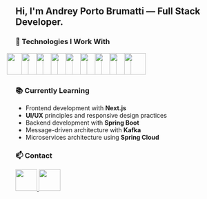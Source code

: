 <!DOCTYPE html>
<html lang="en">
<head>
  <meta charset="UTF-8">
  <meta name="viewport" content="width=device-width, initial-scale=1.0">
</head>
<body>
<h2>
  Hi, I'm Andrey Porto Brumatti — Full Stack Developer.
</h2>

<h3>🔹 Technologies I Work With</h3>
<p>
  <img src="https://skillicons.dev/icons?i=typescript" width="50" style="margin-left: -20px;" />
  <img src="https://skillicons.dev/icons?i=react" width="50" style="margin-left: -20px;" />
  <img src="https://skillicons.dev/icons?i=nextjs" width="50" style="margin-left: -20px;" />
  <img src="https://skillicons.dev/icons?i=tailwind" width="50" style="margin-left: -20px;" />
  <img src="https://skillicons.dev/icons?i=java" width="50" style="margin-left: -20px;" />
  <img src="https://skillicons.dev/icons?i=spring" width="50" style="margin-left: -20px;" />
  <img src="https://skillicons.dev/icons?i=docker" width="50" style="margin-left: -20px;" />
  <img src="https://skillicons.dev/icons?i=kafka" width="50" style="margin-left: -20px;" />
  <img src="https://skillicons.dev/icons?i=postgres" width="50" style="margin-left: -20px;" />
</p>

<h3>📚 Currently Learning</h3>
<ul>
  <li>Frontend development with <strong>Next.js</strong></li>
  <li><strong>UI/UX</strong> principles and responsive design practices</li>
  <li>Backend development with <strong>Spring Boot</strong></li>
  <li>Message-driven architecture with <strong>Kafka</strong></li>
  <li>Microservices architecture using <strong>Spring Cloud</strong></li>
</ul>

<h3>📫 Contact</h3>
<p>
  <a href="https://linkedin.com/in/andrey-porto-brumatti" target="_blank">
    <img src="https://skillicons.dev/icons?i=linkedin" width="50" />
  </a>
  <a href="https://mail.google.com/mail/?view=cm&to=andreybrumatti@gmail.com" target="_blank">
    <img src="https://skillicons.dev/icons?i=gmail" width="50" />
  </a>
</p>
</body>
</html>
